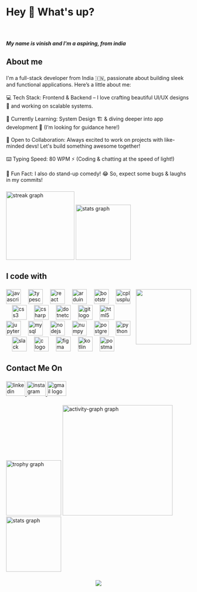  <h1 align="left">Hey 👋 What's up?</h1>

###

<br clear="both">

<h5 align="left">My name is vinish and I'm a aspiring, from india</h5>

###

<h2 align="left">About me</h2>

###

<p align="left">I'm a full-stack developer from India 🇮🇳, passionate about building sleek and functional applications. Here’s a little about me:<br><br>💻 Tech Stack: Frontend & Backend – I love crafting beautiful UI/UX designs 🎨 and working on scalable systems.<br><br>🚀 Currently Learning: System Design 🏗️ & diving deeper into app development 📱 (I’m looking for guidance here!)<br><br>🤝 Open to Collaboration: Always excited to work on projects with like-minded devs! Let's build something awesome together! <br><br>⌨️ Typing Speed: 80 WPM ⚡ (Coding & chatting at the speed of light!)<br><br>🎤 Fun Fact: I also do stand-up comedy! 😂 So, expect some bugs & laughs in my commits!</p>

###

<div align="left">
  <img src="https://streak-stats.demolab.com?user=vinishdas&locale=en&mode=daily&theme=dracula&hide_border=false&border_radius=5&order=3" height="186" alt="streak graph"  />
  <img src="https://github-readme-stats.vercel.app/api?username=vinishdas&hide_title=false&hide_rank=true&show_icons=true&include_all_commits=true&count_private=true&disable_animations=false&theme=dracula&locale=en&hide_border=true&order=1&custom_title=wroks" height="150" alt="stats graph"  />
 
</div>

###

<h2 align="left">I code with</h2>

###

<img align="right" height="150" src="https://media1.giphy.com/media/v1.Y2lkPTc5MGI3NjExcHhlbWZvZGxtZmJkODBxcW15ZGptMW9oZHhyejZreThqYnpranA3OSZlcD12MV9pbnRlcm5hbF9naWZfYnlfaWQmY3Q9Zw/Dh5q0sShxgp13DwrvG/giphy.gif"  />

###

<div align="left">
  <img src="https://cdn.jsdelivr.net/gh/devicons/devicon/icons/javascript/javascript-original.svg" height="40" alt="javascript logo"  />
  <img width="12" />
  <img src="https://cdn.jsdelivr.net/gh/devicons/devicon/icons/typescript/typescript-original.svg" height="40" alt="typescript logo"  />
  <img width="12" />
  <img src="https://cdn.jsdelivr.net/gh/devicons/devicon/icons/react/react-original.svg" height="40" alt="react logo"  />
  <img width="12" />
  <img src="https://cdn.jsdelivr.net/gh/devicons/devicon/icons/arduino/arduino-original.svg" height="40" alt="arduino logo"  />
  <img width="12" />
  <img src="https://cdn.jsdelivr.net/gh/devicons/devicon/icons/bootstrap/bootstrap-original.svg" height="40" alt="bootstrap logo"  />
  <img width="12" />
  <img src="https://cdn.jsdelivr.net/gh/devicons/devicon/icons/cplusplus/cplusplus-original.svg" height="40" alt="cplusplus logo"  />
  <img width="12" />
  <img src="https://cdn.jsdelivr.net/gh/devicons/devicon/icons/css3/css3-original.svg" height="40" alt="css3 logo"  />
  <img width="12" />
  <img src="https://cdn.jsdelivr.net/gh/devicons/devicon/icons/csharp/csharp-original.svg" height="40" alt="csharp logo"  />
  <img width="12" />
  <img src="https://cdn.jsdelivr.net/gh/devicons/devicon/icons/dotnetcore/dotnetcore-original.svg" height="40" alt="dotnetcore logo"  />
  <img width="12" />
  <img src="https://cdn.jsdelivr.net/gh/devicons/devicon/icons/git/git-original.svg" height="40" alt="git logo"  />
  <img width="12" />
  <img src="https://cdn.jsdelivr.net/gh/devicons/devicon/icons/html5/html5-original.svg" height="40" alt="html5 logo"  />
  <img width="12" />
  <img src="https://cdn.jsdelivr.net/gh/devicons/devicon/icons/jupyter/jupyter-original.svg" height="40" alt="jupyter logo"  />
  <img width="12" />
  <img src="https://cdn.jsdelivr.net/gh/devicons/devicon/icons/mysql/mysql-original.svg" height="40" alt="mysql logo"  />
  <img width="12" />
  <img src="https://cdn.jsdelivr.net/gh/devicons/devicon/icons/nodejs/nodejs-original.svg" height="40" alt="nodejs logo"  />
  <img width="12" />
  <img src="https://cdn.jsdelivr.net/gh/devicons/devicon/icons/numpy/numpy-original.svg" height="40" alt="numpy logo"  />
  <img width="12" />
  <img src="https://cdn.jsdelivr.net/gh/devicons/devicon/icons/postgresql/postgresql-original.svg" height="40" alt="postgresql logo"  />
  <img width="12" />
  <img src="https://cdn.jsdelivr.net/gh/devicons/devicon/icons/python/python-original.svg" height="40" alt="python logo"  />
  <img width="12" />
  <img src="https://cdn.jsdelivr.net/gh/devicons/devicon/icons/slack/slack-original.svg" height="40" alt="slack logo"  />
  <img width="12" />
  <img src="https://skillicons.dev/icons?i=c" height="40" alt="c logo"  />
  <img width="12" />
  <img src="https://skillicons.dev/icons?i=figma" height="40" alt="figma logo"  />
  <img width="12" />
  <img src="https://skillicons.dev/icons?i=kotlin" height="40" alt="kotlin logo"  />
  <img width="12" />
  <img src="https://skillicons.dev/icons?i=postman" height="40" alt="postman logo"  />
</div>

###

<h2 align="left">Contact Me On</h2>

###

<div align="left">
  <a href="www.linkedin.com/in/vinish-das-22514626a" target="_blank">
    <img src="https://raw.githubusercontent.com/maurodesouza/profile-readme-generator/master/src/assets/icons/social/linkedin/default.svg" width="52" height="40" alt="linkedin logo"  />
  </a>
  <a href="https://www.instagram.com/vinishdas?igsh=eHJiYmNpcnlhaTMx" target="_blank">
    <img src="https://raw.githubusercontent.com/maurodesouza/profile-readme-generator/master/src/assets/icons/social/instagram/default.svg" width="52" height="40" alt="instagram logo"  />
  </a>
  <a href="divinish6669@gmail.com" target="_blank">
    <img src="https://raw.githubusercontent.com/maurodesouza/profile-readme-generator/master/src/assets/icons/social/gmail/default.svg" width="52" height="40" alt="gmail logo"  />
  </a>
</div>

###

<div align="left">
  <img src="https://github-profile-trophy.vercel.app?username=vinishdas&theme=dracula&column=-1&row=1&margin-w=8&margin-h=8&no-bg=false&no-frame=false&order=4" height="150" alt="trophy graph"  />
  <img src="https://github-readme-activity-graph.vercel.app/graph?username=vinishdas&radius=16&theme=react&area=true&order=5" height="300" alt="activity-graph graph"  />
  <img src ="https://github-readme-stats.vercel.app/api/top-langs/?username=vinishdas&theme=material-palenight&hide_border=false&include_all_commits=true&count_private=true&layout=compact" height="150" alt="stats graph " />
</div>

###

<div align="center">
  <img src="https://profile-counter.glitch.me/vinishdas/count.svg?"  />
</div>

###
